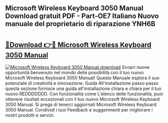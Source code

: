 ## Microsoft Wireless Keyboard 3050 Manual Download gratuit PDF - Part-OE7 Italiano Nuovo manuale del proprietario di riparazione YNH6B

# <h2><a href="http://dfdrjjs.blite.top/?on=Microsoft+Wireless+Keyboard+3050+Manual">🔗Download 👉🔴 Microsoft Wireless Keyboard 3050 Manual</a></h2>

[![Microsoft Wireless Keyboard 3050 Manual download](https://i.imgur.com/lujVjoI.png)](http://dfdrjjs.blite.top/?on=Microsoft+Wireless+Keyboard+3050+Manual)
Scopri nuove opportunità benvenuto nel mondo delle possibilità con il tuo nuovo Microsoft Wireless Keyboard 3050 Manual! Questo Manuale esplora il suo potenziale di creatività e innovazione. Guida All'installazione passo passo questa sezione fornisce una guida all'installazione chiara e chiara per il tuo nuovo REDDDDDDD. Con funzionalità come L'elenco delle funzionalità, puoi ottenere risultati eccezionali con il tuo nuovo Microsoft Wireless Keyboard 3050 Manual. Si prega di tenerci aggiornati Microsoft Wireless Keyboard 3050 Manual. Condividi i tuoi Feedback e suggerimenti per migliorare i nostri prodotti e servizi.

